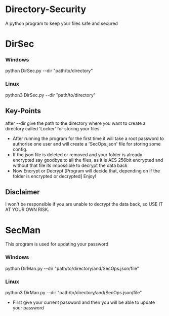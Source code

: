 # Directory-Security
A python program to keep your files safe and secured
# DirSec

### Windows
python DirSec.py --dir "path/to/directory"
### Linux
python3 DirSec.py --dir "path/to/directory"
## Key-Points
after --dir give the path to the directory where you want to create a directory called 'Locker' for storing your files
* After running the program for the first time it will take a root password to authorise one user and will create a 'SecOps.json' file for storing some config.
* If the json file is deleted or removed and your folder is already encrypted say goodbye to all the files, as it is AES 256bit encrypted and without that file its impossible to decrypt the data back
* Now Encrypt or Decrypt [Program will decide that, depending on if the folder is encrypted or decrypted] Enjoy!

## Disclaimer
I won't be responsible if you are unable to decrypt the data back, so USE IT AT YOUR OWN RISK.

# SecMan
This program is used for updating your password

### Windows
python DirMan.py --dir "path/to/directory/and/SecOps.json/file"
### Linux
python3 DirMan.py --dir "path/to/directory/and/SecOps.json/file"

* First give your current password and then you will be able to update your password

